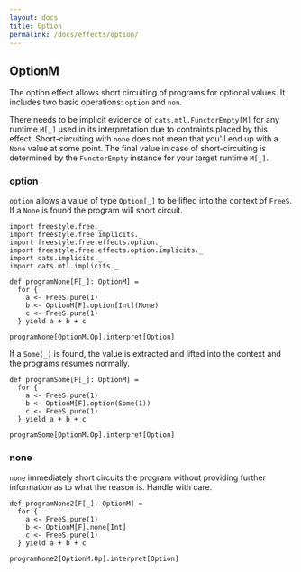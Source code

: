 ```yaml
---
layout: docs
title: Option
permalink: /docs/effects/option/
---
```


## OptionM

The option effect allows short circuiting of programs for optional values.
It includes two basic operations: `option` and `non`.

There needs to be implicit evidence of `cats.mtl.FunctorEmpty[M]` for any runtime `M[_]` used in its interpretation due to contraints placed by this effect. Short-circuiting with `none` does not mean that you'll end up with a
`None` value at some point. The final value in case of short-circuiting is determined by the `FunctorEmpty` instance for
your target runtime `M[_]`.

### option

`option` allows a value of type `Option[_]` to be lifted into the context of `FreeS`. If a `None` is found the program will short circuit.


```tut:book
import freestyle.free._
import freestyle.free.implicits._
import freestyle.free.effects.option._
import freestyle.free.effects.option.implicits._
import cats.implicits._
import cats.mtl.implicits._

def programNone[F[_]: OptionM] =
  for {
    a <- FreeS.pure(1)
    b <- OptionM[F].option[Int](None)
    c <- FreeS.pure(1)
  } yield a + b + c

programNone[OptionM.Op].interpret[Option]
```

If a `Some(_)` is found, the value is extracted and lifted into the context and the programs resumes
normally.

```tut:book
def programSome[F[_]: OptionM] =
  for {
    a <- FreeS.pure(1)
    b <- OptionM[F].option(Some(1))
    c <- FreeS.pure(1)
  } yield a + b + c

programSome[OptionM.Op].interpret[Option]
```

### none

`none` immediately short circuits the program without providing further information as to what the reason is. Handle with
care.

```tut:book
def programNone2[F[_]: OptionM] =
  for {
    a <- FreeS.pure(1)
    b <- OptionM[F].none[Int]
    c <- FreeS.pure(1)
  } yield a + b + c

programNone2[OptionM.Op].interpret[Option]
```
